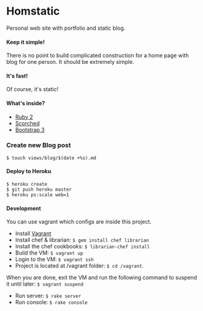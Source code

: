 Homstatic
========
Personal web site with portfolio and static blog.

#### Keep it simple!
There is no point to build complicated construction for a home page with blog for one person. It should be extremely simple.

#### It's fast!
Of course, it's static!

#### What's inside?
* [Ruby 2](http://www.ruby-lang.org)
* [Scorched](http://scorchedrb.com) 
* [Bootstrap 3](http://twitter.github.io/bootstrap/)
 
### Create new Blog post
`$ touch views/blog/$(date +%s).md`

#### Deploy to Heroku

    $ heroku create
    $ git push heroku master
    $ heroku ps:scale web=1

#### Development
You can use vagrant which configs are inside this project.

* Install [Vagrant](http://vagrantup.com)
* Install chef & librarian: `$ gem install chef librarian`
* Install the chef cookbooks: `$ librarian-chef install`
* Build the VM: `$ vagrant up`
* Login to the VM: `$ vagrant ssh`
* Project is located at /vagrant folder: `$ cd /vagrant`.

When you are done, exit the VM and run the following command to suspend it until later: `$ vagrant suspend`

* Run server: `$ rake server`
* Run console: `$ rake console`
